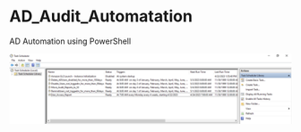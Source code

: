 # AD_Audit_Automatation
AD Automation using PowerShell

![alt Task_Schedular_Screenshot](https://github.com/gpgupta7891-p/AD_Audit_Automatation/blob/main/task_schedular_screenshot.jpg?raw=true)